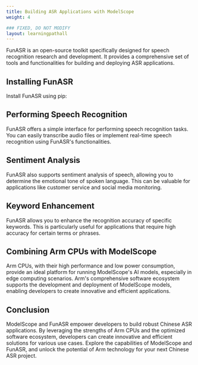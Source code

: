 ```yaml
---
title: Building ASR Applications with ModelScope
weight: 4

### FIXED, DO NOT MODIFY
layout: learningpathall
---
```


FunASR is an open-source toolkit specifically designed for speech recognition research and development. It provides a comprehensive set of tools and functionalities for building and deploying ASR applications.


## Installing FunASR
Install FunASR using pip:


## Performing Speech Recognition
FunASR offers a simple interface for performing speech recognition tasks. You can easily transcribe audio files or implement real-time speech recognition using FunASR's functionalities.

## Sentiment Analysis
FunASR also supports sentiment analysis of speech, allowing you to determine the emotional tone of spoken language. This can be valuable for applications like customer service and social media monitoring.

## Keyword Enhancement
FunASR allows you to enhance the recognition accuracy of specific keywords. This is particularly useful for applications that require high accuracy for certain terms or phrases.

## Combining Arm CPUs with ModelScope
Arm CPUs, with their high performance and low power consumption, provide an ideal platform for running ModelScope's AI models, especially in edge computing scenarios. Arm's comprehensive software ecosystem supports the development and deployment of ModelScope models, enabling developers to create innovative and efficient applications.

## Conclusion
ModelScope and FunASR empower developers to build robust Chinese ASR applications. By leveraging the strengths of Arm CPUs and the optimized software ecosystem, developers can create innovative and efficient solutions for various use cases. Explore the capabilities of ModelScope and FunASR, and unlock the potential of Arm technology for your next Chinese ASR project.